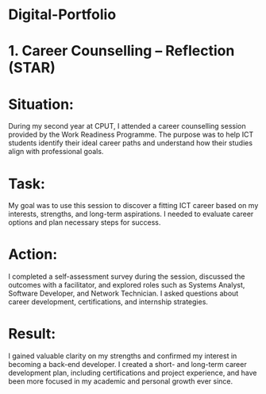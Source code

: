 # Digital-Portfolio




# 1. Career Counselling – Reflection (STAR)

# Situation:
During my second year at CPUT, I attended a career counselling session provided by the Work Readiness Programme. The purpose was to help ICT students identify their ideal career paths and understand how their studies align with professional goals.

# Task:
My goal was to use this session to discover a fitting ICT career based on my interests, strengths, and long-term aspirations. I needed to evaluate career options and plan necessary steps for success.

# Action:
I completed a self-assessment survey during the session, discussed the outcomes with a facilitator, and explored roles such as Systems Analyst, Software Developer, and Network Technician. I asked questions about career development, certifications, and internship strategies.

# Result:
I gained valuable clarity on my strengths and confirmed my interest in becoming a back-end developer. I created a short- and long-term career development plan, including certifications and project experience, and have been more focused in my academic and personal growth ever since.

